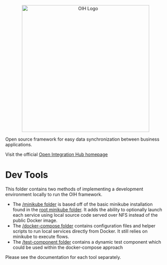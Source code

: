 <p align="center">
  <img src="https://github.com/openintegrationhub/openintegrationhub/blob/master/Assets/medium-oih-einzeilig-zentriert.jpg" alt="OIH Logo" width="400"/>
</p>

Open source framework for easy data synchronization between business applications.

Visit the official [Open Integration Hub homepage](https://www.openintegrationhub.org/)

# Dev Tools

This folder contains two methods of implementing a development environment locally to run the OIH framework.

- The [/minikube folder](minikube/) is based off of the basic minikube installation found in the [root minikube folder](../minikube). It adds the ability to optionally launch each service using local source code served over NFS instead of the public Docker image.
- The [/docker-compose folder](docker-compose/) contains configuration files and helper scripts to run local services directly from Docker. It still relies on minikube to execute flows.
- The [/test-component folder](test-component/) contains a dynamic test component which could be used within the docker-compose approach

Please see the documentation for each tool separately.
